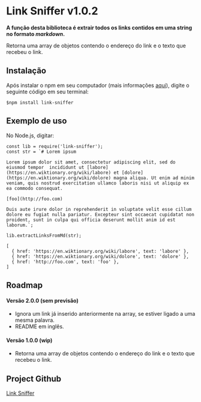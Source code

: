 # Link Sniffer v1.0.2

**A função desta biblioteca é extrair todos os links contidos em uma string no formato _markdown_.** 

Retorna uma array de objetos contendo o endereço do link e o texto que recebeu o link.

## Instalação

Após instalar o npm em seu computador (mais informações [aqui](https://www.npmjs.com/get-npm)), digite o seguinte código em seu terminal:

```
$npm install link-sniffer
```

## Exemplo de uso

No Node.js, digitar:

```
const lib = require('link-sniffer');
const str = `# Lorem ipsum

Lorem ipsum dolor sit amet, consectetur adipiscing elit, sed do eiusmod tempor  incididunt ut [labore](https://en.wiktionary.org/wiki/labore) et [dolore](https://en.wiktionary.org/wiki/dolore) magna aliqua. Ut enim ad minim veniam, quis nostrud exercitation ullamco laboris nisi ut aliquip ex ea commodo consequat.

[foo](http://foo.com)

Duis aute irure dolor in reprehenderit in voluptate velit esse cillum dolore eu fugiat nulla pariatur. Excepteur sint occaecat cupidatat non proident, sunt in culpa qui officia deserunt mollit anim id est laborum.`;

lib.extractLinksFromMd(str);

[
  { href: 'https://en.wiktionary.org/wiki/labore', text: 'labore' },
  { href: 'https://en.wiktionary.org/wiki/dolore', text: 'dolore' },
  { href: 'http://foo.com', text: 'foo' },
]
```

## Roadmap

#### Versão 2.0.0 (sem previsão)
- Ignora um link já inserido anteriormente na array, se estiver ligado a uma mesma palavra.
- README em inglês.

#### Versão 1.0.0 (wip)

- Retorna uma array de objetos contendo o endereço do link e o texto que recebeu o link.

## Project Github

[Link Sniffer](https://github.com/marciapsilva/link-sniffer)